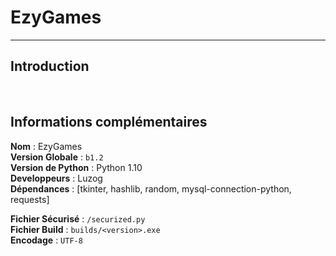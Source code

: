 # EzyGames

---

## Introduction



<br>

## Informations complémentaires

__**Nom**__ : EzyGames<br>
__**Version Globale**__ : `b1.2`<br>
__**Version de Python**__ : Python 1.10<br>
__**Developpeurs**__ : Luzog<br>
__**Dépendances**__ : [tkinter, hashlib, random, mysql-connection-python, requests]

__**Fichier Sécurisé**__ : `/securized.py`<br>
__**Fichier Build**__ : `builds/<version>.exe`<br>
__**Encodage**__ : `UTF-8`

<br>
